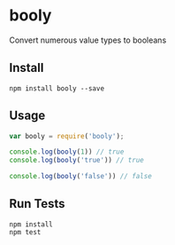# booly

Convert numerous value types to booleans

## Install

```
npm install booly --save
```

## Usage

```js
var booly = require('booly');

console.log(booly(1)) // true
console.log(booly('true')) // true

console.log(booly('false')) // false
```

## Run Tests

```
npm install
npm test
```
